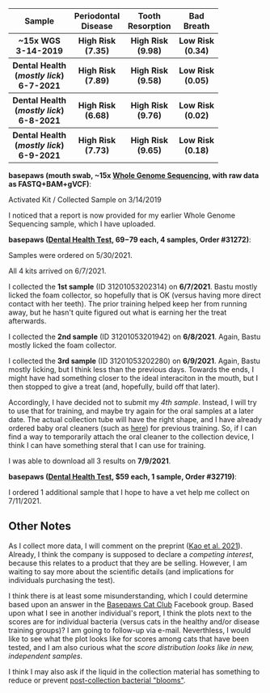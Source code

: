 <table>
  <tbody>
    <tr>
      <th align="center">Sample</th>
      <th align="center">Periodontal</br>Disease</th>
      <th align="center">Tooth</br>Resorption</th>
	    <th align="center">Bad</br>Breath</th>
    </tr>
    <tr>
      <th align="center">~15x WGS</br>3-14-2019</th>
      <th align="center">High Risk</br>(7.35)</th>
      <th align="center">High Risk</br>(9.98)</th>
	<th align="center">Low Risk</br>(0.34)</th>
    </tr>
    <tr>
      <th align="center">Dental Health</br>(<i>mostly lick</i>)</br>6-7-2021</th>
      <th align="center">High Risk</br>(7.89)</th>
      <th align="center">High Risk</br>(9.58)</th>
	<th align="center">Low Risk</br>(0.05)</th>
    </tr>
    <tr>
      <th align="center">Dental Health</br>(<i>mostly lick</i>)</br>6-8-2021</th>
      <th align="center">High Risk</br>(6.68)</th>
      <th align="center">High Risk</br>(9.76)</th>
	<th align="center">Low Risk</br>(0.02)</th>
    </tr>
    <tr>
      <th align="center">Dental Health</br>(<i>mostly lick</i>)</br>6-9-2021</th>
      <th align="center">High Risk</br>(7.73)</th>
      <th align="center">High Risk</br>(9.65)</th>
	<th align="center">Low Risk</br>(0.18)</th>
    </tr>
</tbody>
</table>


**basepaws (mouth swab, ~15x [Whole Genome Sequencing](https://basepaws.com/products/whole-genome-sequencing), with raw data as FASTQ+BAM+gVCF)**:

Activated Kit / Collected Sample on 3/14/2019

I noticed that a report is now provided for my earlier Whole Genome Sequencing sample, which I have uploaded.

**basepaws ([Dental Health Test](https://basepaws.com/products/cat-dental-health-test), $69-$79 each, 4 samples, Order #31272)**:

Samples were ordered on 5/30/2021.

All 4 kits arrived on 6/7/2021.

I collected the **1st sample** (ID 31201053202314) on **6/7/2021**.  Bastu mostly licked the foam collector, so hopefully that is OK (versus having more direct contact with her teeth).  The prior training helped keep her from running away, but he hasn't quite figured out what is earning her the treat afterwards.

I collected the **2nd sample** (ID 31201053201942) on **6/8/2021**.  Again, Bastu mostly licked the foam collector.

I collected the **3rd sample** (ID 31201053202280) on **6/9/2021**.  Again, Bastu mostly licking, but I think less than the previous days.  Towards the ends, I might have had something closer to the ideal interaciton in the mouth, but I then stopped to give a treat (and, hopefully, build off that later).

Accordingly, I have decided not to submit my *4th sample*.  Instead, I will try to use that for training, and maybe try again for the oral samples at a later date.  The actual collection tube will have the right shape, and I have already ordered baby oral cleaners (such as [here](https://smile.amazon.com/gp/product/B08K4RDVH1)) for previous training.  So, if I can find a way to temporarily attach the oral cleaner to the collection device, I think I can have something steral that I can use for training.

I was able to download all 3 results on **7/9/2021**.

**basepaws ([Dental Health Test](https://basepaws.com/products/cat-dental-health-test), $59 each, 1 sample, Order #32719)**:

I ordered 1 additional sample that I hope to have a vet help me collect on 7/11/2021.

## Other Notes

As I collect more data, I will comment on the preprint ([Kao et al. 2021](https://www.biorxiv.org/content/10.1101/2021.04.23.441192v1)).  Already, I think the company is supposed to declare a *competing interest*, because this relates to a product that they are be selling.  However, I am waiting to say more about the scientific details (and implications for individuals purchasing the test).

I think there is at least some misunderstanding, which I could determine based upon an answer in the [Basepaws Cat Club](https://www.facebook.com/groups/basepaws/permalink/2957599151162943) Facebook group.  Based upon what I see in another individual's report, I think the plots next to the scores are for individual bacteria (versus cats in the healthy and/or disease training groups)?  I am going to follow-up via e-mail.  Neverthless, I would like to see what the plot looks like for scores among cats that have been tested, and I am also curious what the *score distribution looks like in new, independent samples*.

I think I may also ask if the liquid in the collection material has something to reduce or prevent [post-collection bacterial "blooms"](https://www.nature.com/articles/d42473-018-00136-7).
